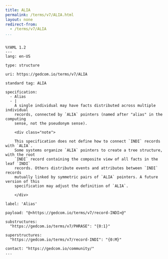 ```yaml
---
title: ALIA
permalink: /terms/v7/ALIA.html
layout: none
redirect-from:
  - /terms/v7/ALIA
...
```


```

%YAML 1.2
---
lang: en-US

type: structure

uri: https://gedcom.io/terms/v7/ALIA

standard tag: ALIA

specification:
  - Alias
  - |
    A single individual may have facts distributed across multiple individual
    records, connected by `ALIA` pointers (named after "alias" in the computing
    sense, not the pseudonym sense).
    
    <div class="note">
    
    This specification does not define how to connect `INDI` records with `ALIA`.
    Some systems organize `ALIA` pointers to create a tree structure, with the root
    `INDI` record containing the composite view of all facts in the leaf `INDI`
    records. Others distribute events and attributes between `INDI` records
    mutually linked by symmetric pairs of `ALIA` pointers. A future version of this
    specification may adjust the definition of `ALIA`.
    
    </div>

label: 'Alias'

payload: "@<https://gedcom.io/terms/v7/record-INDI>@"

substructures:
  "https://gedcom.io/terms/v7/PHRASE": "{0:1}"

superstructures:
  "https://gedcom.io/terms/v7/record-INDI": "{0:M}"

contact: "https://gedcom.io/community/"
...

```
